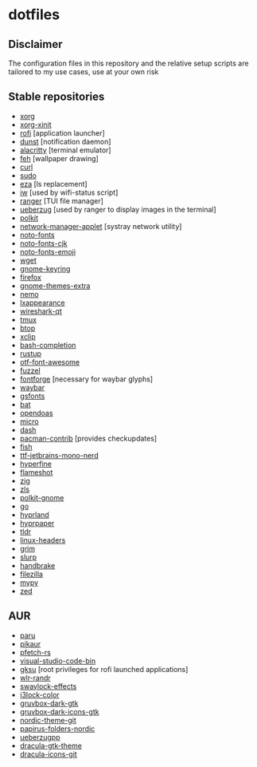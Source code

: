 # dotfiles

## **Disclaimer**

The configuration files in this repository and the relative setup scripts are tailored to my use cases, use at your own risk

## **Stable repositories**

-   [xorg](https://archlinux.org/groups/x86_64/xorg/)
-   [xorg-xinit](https://archlinux.org/packages/extra/x86_64/xorg-xinit/)
-   [rofi](https://archlinux.org/packages/community/x86_64/rofi/) [application launcher]
-   [dunst](https://archlinux.org/packages/community/x86_64/dunst/) [notification daemon]
-   [alacritty](https://archlinux.org/packages/community/x86_64/alacritty/) [terminal emulator]
-   [feh](https://archlinux.org/packages/extra/x86_64/feh/) [wallpaper drawing]
-   [curl](https://archlinux.org/packages/core/x86_64/curl/)
-   [sudo](https://archlinux.org/packages/core/x86_64/sudo/)
-   [eza](https://archlinux.org/packages/extra/x86_64/eza/) [ls replacement]
-   [iw](https://archlinux.org/packages/core/x86_64/iw/) [used by wifi-status script]
-   [ranger](https://archlinux.org/packages/community/any/ranger/) [TUI file manager]
-   [ueberzug](https://archlinux.org/packages/community/x86_64/ueberzug/) [used by ranger to display images in the terminal]
-   [polkit](https://archlinux.org/packages/extra/x86_64/polkit/)
-   [network-manager-applet](https://archlinux.org/packages/extra/x86_64/network-manager-applet/) [systray network utility]
-   [noto-fonts](https://archlinux.org/packages/extra/any/noto-fonts/)
-   [noto-fonts-cjk](https://archlinux.org/packages/extra/any/noto-fonts-cjk/)
-   [noto-fonts-emoji](https://archlinux.org/packages/extra/any/noto-fonts-emoji/)
-   [wget](https://archlinux.org/packages/extra/x86_64/wget/)
-   [gnome-keyring](https://archlinux.org/packages/extra/x86_64/gnome-keyring/)
-   [firefox](https://archlinux.org/packages/extra/x86_64/firefox/)
-   [gnome-themes-extra](https://archlinux.org/packages/extra/x86_64/gnome-themes-extra/)
-   [nemo](https://archlinux.org/packages/community/x86_64/nemo/)
-   [lxappearance](https://archlinux.org/packages/community/x86_64/lxappearance/)
-   [wireshark-qt](https://archlinux.org/packages/community/x86_64/wireshark-qt/)
-   [tmux](https://archlinux.org/packages/community/x86_64/tmux/)
-   [btop](https://archlinux.org/packages/community/x86_64/btop/)
-   [xclip](https://archlinux.org/packages/extra/x86_64/xclip/)
-   [bash-completion](https://archlinux.org/packages/extra/any/bash-completion/)
-   [rustup](https://archlinux.org/packages/community/x86_64/rustup/)
-   [otf-font-awesome](https://archlinux.org/packages/community/any/otf-font-awesome/)
-   [fuzzel](https://archlinux.org/packages/community/x86_64/fuzzel/)
-   [fontforge](https://archlinux.org/packages/extra/x86_64/fontforge/) [necessary for waybar glyphs]
-   [waybar](https://archlinux.org/packages/extra/x86_64/waybar)
-   [gsfonts](https://archlinux.org/packages/extra/x86_64/gsfonts/)
-   [bat](https://archlinux.org/packages/extra/x86_64/bat/)
-   [opendoas](https://archlinux.org/packages/extra/x86_64/opendoas/)
-   [micro](https://archlinux.org/packages/extra/x86_64/micro/)
-   [dash](https://archlinux.org/packages/core/x86_64/dash/)
-   [pacman-contrib](https://archlinux.org/packages/extra/x86_64/pacman-contrib/) [provides checkupdates]
-   [fish](https://archlinux.org/packages/extra/x86_64/fish/)
-   [ttf-jetbrains-mono-nerd](https://archlinux.org/packages/extra/any/ttf-jetbrains-mono-nerd/)
-   [hyperfine](https://archlinux.org/packages/extra/x86_64/hyperfine/)
-   [flameshot](https://archlinux.org/packages/extra/x86_64/flameshot/)
-   [zig](https://archlinux.org/packages/extra/x86_64/zig/)
-   [zls](https://archlinux.org/packages/extra/x86_64/zls/)
-   [polkit-gnome](https://archlinux.org/packages/extra/x86_64/polkit-gnome/)
-   [go](https://archlinux.org/packages/extra/x86_64/go/)
-   [hyprland](https://archlinux.org/packages/extra/x86_64/hyprland/)
-   [hyprpaper](https://archlinux.org/packages/extra/x86_64/hyprpaper/)
-   [tldr](https://archlinux.org/packages/extra/any/tldr/)
-   [linux-headers](https://archlinux.org/packages/core/x86_64/linux-headers/)
-   [grim](https://archlinux.org/packages/extra/x86_64/grim/)
-   [slurp](https://archlinux.org/packages/extra/x86_64/slurp/)
-   [handbrake](https://archlinux.org/packages/extra/x86_64/handbrake/)
-   [filezilla](https://archlinux.org/packages/extra/x86_64/filezilla/)
-   [mypy](https://archlinux.org/packages/extra/any/mypy/)
-   [zed](https://archlinux.org/packages/extra/x86_64/zed/)

## **AUR**

-   [paru](https://aur.archlinux.org/packages/paru)
-   [pikaur](https://aur.archlinux.org/packages/pikaur)
-   [pfetch-rs](https://aur.archlinux.org/packages/pfetch-rs/)
-   [visual-studio-code-bin](https://aur.archlinux.org/packages/visual-studio-code-bin)
-   [gksu](https://aur.archlinux.org/packages/gksu) [root privileges for rofi launched applications]
-   [wlr-randr](https://aur.archlinux.org/packages/wlr-randr)
-   [swaylock-effects](https://aur.archlinux.org/packages/swaylock-effects)
-   [i3lock-color](https://aur.archlinux.org/packages/i3lock-color)
-   [gruvbox-dark-gtk](https://aur.archlinux.org/packages/gruvbox-dark-gtk)
-   [gruvbox-dark-icons-gtk](https://aur.archlinux.org/packages/gruvbox-dark-icons-gtk)
-   [nordic-theme-git](https://aur.archlinux.org/packages/nordic-theme-git)
-   [papirus-folders-nordic](https://aur.archlinux.org/packages/papirus-folders-nordic)
-   [ueberzugpp](https://aur.archlinux.org/packages/ueberzugpp)
-   [dracula-gtk-theme](https://aur.archlinux.org/packages/dracula-gtk-theme)
-   [dracula-icons-git](https://aur.archlinux.org/packages/dracula-icons-git)
